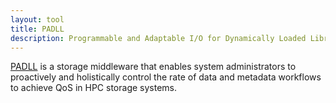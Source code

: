```yaml
---
layout: tool
title: PADLL
description: Programmable and Adaptable I/O for Dynamically Loaded Libraries
---
```


[PADLL](https://github.com/dsrhaslab/padll) is a storage middleware that enables system administrators to proactively and holistically control the rate of data and metadata workflows to achieve QoS in HPC storage systems.